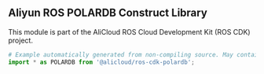 ## Aliyun ROS POLARDB Construct Library

This module is part of the AliCloud ROS Cloud Development Kit (ROS CDK) project.

```python
# Example automatically generated from non-compiling source. May contain errors.
import * as POLARDB from '@alicloud/ros-cdk-polardb';
```
